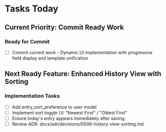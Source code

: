 # Tasks Today

## Current Priority: Commit Ready Work

### Ready for Commit
- [ ] Commit current work - Dynamic UI implementation with progressive field display and template unification

## Next Ready Feature: Enhanced History View with Sorting

### Implementation Tasks
- [ ] Add entry_sort_preference to user model
- [ ] Implement sort toggle UI: "Newest First" / "Oldest First"  
- [ ] Ensure today's entry appears immediately after saving
- [ ] Review ADR: docs/adr/decisions/0006-history-view-sorting.md